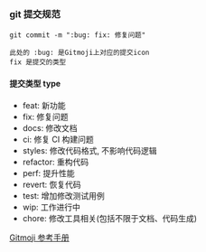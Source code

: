 ### git 提交规范

```
git commit -m ":bug: fix: 修复问题"

此处的 :bug: 是Gitmoji上对应的提交icon
fix 是提交的类型
```

#### 提交类型 type

- feat: 新功能
- fix: 修复问题
- docs: 修改文档
- ci: 修复 CI 构建问题
- styles: 修改代码格式, 不影响代码逻辑
- refactor: 重构代码
- perf: 提升性能
- revert: 恢复代码
- test: 增加修改测试用例
- wip: 工作进行中
- chore: 修改工具相关(包括不限于文档、代码生成)

[Gitmoji 参考手册](https://gitmoji.dev/)
